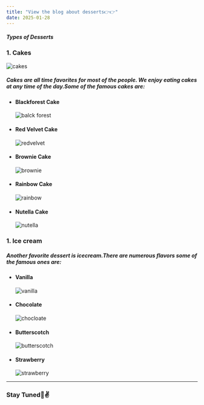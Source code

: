 ```yaml
---
title: "View the blog about desserts👉👉"
date: 2025-01-28
---
```


##### Types of Desserts

### 1. Cakes

   ![cakes](https://hips.hearstapps.com/del.h-cdn.co/assets/16/38/1280x960/sd-aspect-1474650684-cakes-group-193.jpg?resize=1200:*)
   ##### Cakes are all time favorites for most of the people. We enjoy eating cakes at any time of the day.Some of the famous cakes are:
   * #### Blackforest Cake
     ![balck forest](https://blogger.googleusercontent.com/img/b/R29vZ2xl/AVvXsEh0_tbrJhFqRBvlE7U2ICxmKMfmAS80QxP_naYKScnbLyK_zrqKmX7dRX5KbrHRUV0zhJE7OcXxrbn-phcibPiCD5rG5_S2dBiJrBfKgB1SxheGEdBFd_VfFOqFR9BPQqnp_ZIeWgtpX8L6/s1600/DSC07710.JPG)
   * #### Red Velvet Cake
     ![redvelvet](https://pabalefoodandbeverage.com/wp-content/uploads/2024/03/Red-Velvet-Cake.jpg)
   * #### Brownie Cake
     ![brownie](https://encrypted-tbn0.gstatic.com/images?q=tbn:ANd9GcRQSHaupPQIFQ9WsAyZ3InN2RTBOLB6W8214w&s)
   * #### Rainbow Cake
     ![rainbow](https://encrypted-tbn0.gstatic.com/images?q=tbn:ANd9GcQsHIlOimHVTMmev9OHWsc5BwyYjs8s4kzLXQ&s)
   * #### Nutella Cake
     ![nutella](https://encrypted-tbn0.gstatic.com/images?q=tbn:ANd9GcSy6_WFFYhGiFy0LhW5pXcohP1dr7ybBmx-7A&s)

### 1. Ice cream
   ##### Another favorite dessert is icecream.There are numerous flavors some of the famous ones are:
   * #### Vanilla
     ![vanilla](https://www.davidlebovitz.com/wp-content/uploads/2009/02/Vanilla-ice-cream-recipe-cherry-compote-4.jpg)
   * #### Chocolate
     ![chocloate](https://encrypted-tbn0.gstatic.com/images?q=tbn:ANd9GcToNb4qLVc8li_M2NHBfEl14DaVpUCmplY5lg&s)
   * #### Butterscotch
     ![butterscotch](https://www.indianhealthyrecipes.com/wp-content/uploads/2022/03/butterscotch-ice-cream-recipe.jpg)
   * #### Strawberry
     ![strawberry](https://encrypted-tbn0.gstatic.com/images?q=tbn:ANd9GcQ60r4kaVJH7j9xJRHyHLegAHrSm2rSBOHHmQ&s)


---
### Stay Tuned🙌✌
